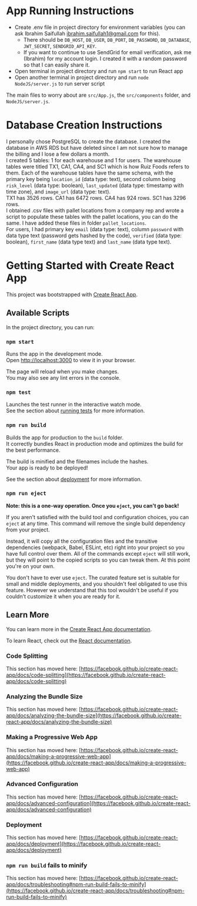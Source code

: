 # App Running Instructions
- Create .env file in project directory for environment variables (you can ask Ibrahim Saifullah ibrahim.saifullah1@gmail.com for this).
  - There should be `DB_HOST`, `DB_USER`, `DB_PORT`, `DB_PASSWORD`, `DB_DATABASE`, `JWT_SECRET`, `SENDGRID_API_KEY`.
  - If you want to continue to use SendGrid for email verification, ask me (Ibrahim) for my account login. I created it with a random password so that I can easily share it.
- Open terminal in project directory and run `npm start` to run React app
- Open another terminal in project directory and run `node NodeJS/server.js` to run server script

The main files to worry about are `src/App.js`, the `src/components` folder, and `NodeJS/server.js`.

# Database Creation Instructions
I personally chose PostgreSQL to create the database. I created the database in AWS RDS but have deleted since I am not sure how to manage the billing and I lose a few dollars a month.\
I created 5 tables: 1 for each warehouse and 1 for users. The warehouse tables were titled TX1, CA1, CA4, and SC1 which is how Ruiz Foods refers to them. Each of the warehouse tables have the same schema, with the primary key being `location_id` (data type: text), second column being `risk_level` (data type: boolean), `last_updated` (data type: timestamp with time zone), and `image_url` (data type: text).\
TX1 has 3526 rows. CA1 has 6472 rows. CA4 has 924 rows. SC1 has 3296 rows.\
I obtained .csv files with pallet locations from a company rep and wrote a script to populate these tables with the pallet locations, you can do the same. I have added these files in folder `pallet_locations`.\
For users, I had primary key `email` (data type: text), column `password` with data type text (password gets hashed by the code), `verified` (data type: boolean), `first_name` (data type text) and `last_name` (data type text). 


# Getting Started with Create React App

This project was bootstrapped with [Create React App](https://github.com/facebook/create-react-app).

## Available Scripts

In the project directory, you can run:

### `npm start`

Runs the app in the development mode.\
Open [http://localhost:3000](http://localhost:3000) to view it in your browser.

The page will reload when you make changes.\
You may also see any lint errors in the console.

### `npm test`

Launches the test runner in the interactive watch mode.\
See the section about [running tests](https://facebook.github.io/create-react-app/docs/running-tests) for more information.

### `npm run build`

Builds the app for production to the `build` folder.\
It correctly bundles React in production mode and optimizes the build for the best performance.

The build is minified and the filenames include the hashes.\
Your app is ready to be deployed!

See the section about [deployment](https://facebook.github.io/create-react-app/docs/deployment) for more information.

### `npm run eject`

**Note: this is a one-way operation. Once you `eject`, you can't go back!**

If you aren't satisfied with the build tool and configuration choices, you can `eject` at any time. This command will remove the single build dependency from your project.

Instead, it will copy all the configuration files and the transitive dependencies (webpack, Babel, ESLint, etc) right into your project so you have full control over them. All of the commands except `eject` will still work, but they will point to the copied scripts so you can tweak them. At this point you're on your own.

You don't have to ever use `eject`. The curated feature set is suitable for small and middle deployments, and you shouldn't feel obligated to use this feature. However we understand that this tool wouldn't be useful if you couldn't customize it when you are ready for it.

## Learn More

You can learn more in the [Create React App documentation](https://facebook.github.io/create-react-app/docs/getting-started).

To learn React, check out the [React documentation](https://reactjs.org/).

### Code Splitting

This section has moved here: [https://facebook.github.io/create-react-app/docs/code-splitting](https://facebook.github.io/create-react-app/docs/code-splitting)

### Analyzing the Bundle Size

This section has moved here: [https://facebook.github.io/create-react-app/docs/analyzing-the-bundle-size](https://facebook.github.io/create-react-app/docs/analyzing-the-bundle-size)

### Making a Progressive Web App

This section has moved here: [https://facebook.github.io/create-react-app/docs/making-a-progressive-web-app](https://facebook.github.io/create-react-app/docs/making-a-progressive-web-app)

### Advanced Configuration

This section has moved here: [https://facebook.github.io/create-react-app/docs/advanced-configuration](https://facebook.github.io/create-react-app/docs/advanced-configuration)

### Deployment

This section has moved here: [https://facebook.github.io/create-react-app/docs/deployment](https://facebook.github.io/create-react-app/docs/deployment)

### `npm run build` fails to minify

This section has moved here: [https://facebook.github.io/create-react-app/docs/troubleshooting#npm-run-build-fails-to-minify](https://facebook.github.io/create-react-app/docs/troubleshooting#npm-run-build-fails-to-minify)
